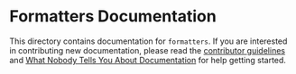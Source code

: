 # Formatters Documentation

This directory contains documentation for `formatters`. If you are interested in contributing new documentation, please read the [contributor guidelines](../CONTRIBUTING.md) and [What Nobody Tells You About Documentation](https://documentation.divio.com) for help getting started.
